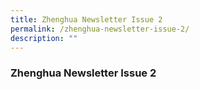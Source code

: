 ```yaml
---
title: Zhenghua Newsletter Issue 2
permalink: /zhenghua-newsletter-issue-2/
description: ""
---
```

### Zhenghua Newsletter Issue 2